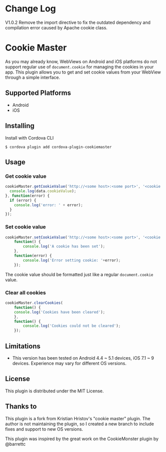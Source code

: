 Change Log
=============

V1.0.2
Remove the import directive to fix the outdated dependency and compilation error caused by Apache cookie class.

Cookie Master
==============

As you may already know, WebViews on Android and iOS platforms do not support regular use of <code>document.cookie</code> for managing the cookies in your app. This plugin allows you to get and set cookie values from your WebView through a simple interface.

## Supported Platforms
* Android
* iOS

## Installing

Install with Cordova CLI

    $ cordova plugin add cordova-plugin-cookiemaster

## Usage
### Get cookie value
```javascript
cookieMaster.getCookieValue('http://<some host>:<some port>', '<cookie name>', function(data) {
  console.log(data.cookieValue);
}, function(error) {
  if (error) {
    console.log('error: ' + error);
  }
});
```
### Set cookie value
```javascript
cookieMaster.setCookieValue('http://<some host>:<some port>', '<cookie name>', '<cookie value>',
    function() {
        console.log('A cookie has been set');
    },
    function(error) {
        console.log('Error setting cookie: '+error);
    });
```
The cookie value should be formatted just like a regular <code>document.cookie</code> value.

### Clear all cookies
```javascript
cookieMaster.clearCookies(
    function() {
    console.log('Cookies have been cleared');
    },
    function() {
        console.log('Cookies could not be cleared');
    });
```

## Limitations
* This version has been tested on Android 4.4 ~ 5.1 devices, iOS 7.1 ~ 9 devices. Experience may vary for different OS versions.


## License
This plugin is distributed under the MIT License.

## Thanks to
This plugin is a fork from Kristian Hristov's "cookie master" plugin. The author is not maintaining the plugin, so I created a new branch to include fixes and support to new OS versions.

This plugin was inspired by the great work on the CookieMonster plugin by @barrettc
